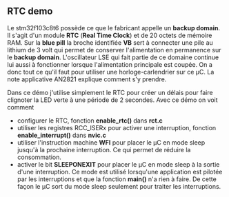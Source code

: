 RTC demo
--------

  Le stm32f103c8t6 possède ce que le fabricant appelle un **backup domain**.  Il s'agit d'un module **RTC** (**Real Time Clock**) et de 20 octets de mémoire RAM.
  Sur la **blue pill** la broche identifiée **VB** sert à connecter une pile au lithium de 3 volt  qui permet de conserver l'alimentation en permanence sur le 
  **backup domain**. L'oscillateur LSE qui fait partie de ce domaine continue lui aussi à fonctionner lorsque l'alimentation principale est coupée. On a donc
  tout ce qu'il faut pour utiliser une horloge-carlendrier sur ce µC. La note applicative AN2821  explique comment s'y prendre.
  
  Dans ce démo j'utilise simplement le RTC pour créer un délais pour faire clignoter la LED verte à une période de 2 secondes. Avec ce démo on voit comment
  
  * configurer le RTC, fonction **enable_rtc()** dans **rct.c**
  * utiliser les registres RCC_ISERx pour activer une interruption, fonction **enable_interrupt()** dans **nvic.c**
  * utiliser l'instruction machine **WFI** pour placer le µC en mode sleep jusqu'à la prochaine interruption. Ce qui permet de réduire la consommation.
  * activer le bit **SLEEPONEXIT** pour placer le µC en mode sleep à la sortie d'une interruption. Ce mode est utilisé lorsqu'une application est 
  pilotée par les interruptions et que la fonction **main()** n'a rien à faire. De cette façon le µC sort du mode sleep seulement pour traiter les interruptions.
  
  
  
  
